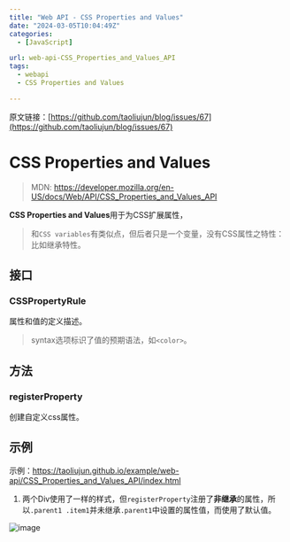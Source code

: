 ```yaml
---
title: "Web API - CSS Properties and Values"
date: "2024-03-05T10:04:49Z"
categories:
  - [JavaScript]

url: web-api-CSS_Properties_and_Values_API
tags:
  - webapi
  - CSS Properties and Values

---
```



原文链接：[https://github.com/taoliujun/blog/issues/67](https://github.com/taoliujun/blog/issues/67)

<!--hexo

---
url: web-api-CSS_Properties_and_Values_API
tags:
  - webapi
  - CSS Properties and Values
---

-->

# CSS Properties and Values

> MDN: https://developer.mozilla.org/en-US/docs/Web/API/CSS_Properties_and_Values_API

**CSS Properties and Values**用于为CSS扩展属性，

> 和`CSS variables`有类似点，但后者只是一个变量，没有CSS属性之特性：比如继承特性。

## 接口

### CSSPropertyRule

属性和值的定义描述。

> syntax选项标识了值的预期语法，如`<color>`。

## 方法

### registerProperty

创建自定义css属性。

## 示例

示例：https://taoliujun.github.io/example/web-api/CSS_Properties_and_Values_API/index.html

1. 两个Div使用了一样的样式，但`registerProperty`注册了**非继承**的属性，所以`.parent1 .item1`并未继承`.parent1`中设置的属性值，而使用了默认值。

![image](https://github.com/taoliujun/blog/assets/5689134/9caf3326-17d2-4390-8484-5ec5e2ea835e)




